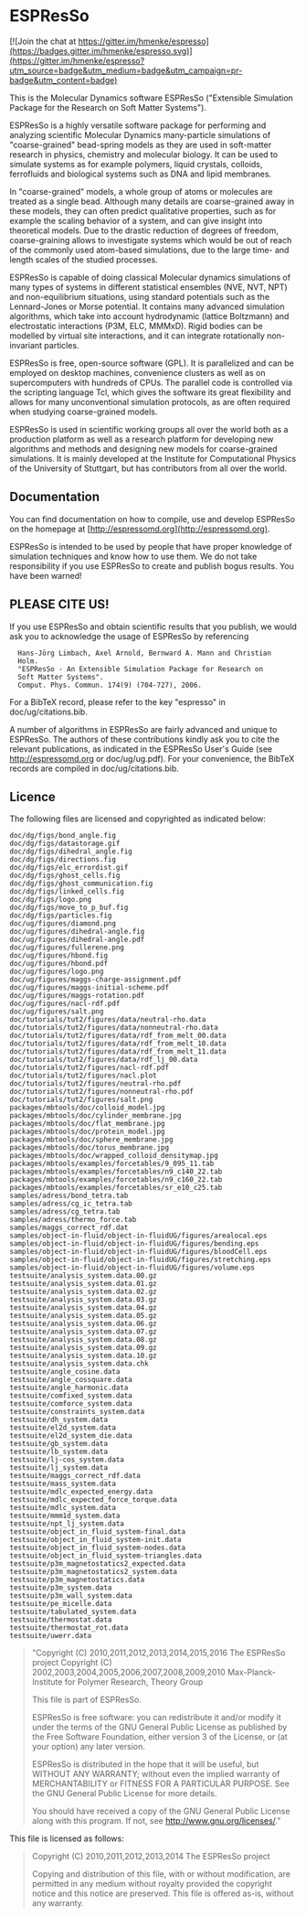 # ESPResSo

[![Join the chat at https://gitter.im/hmenke/espresso](https://badges.gitter.im/hmenke/espresso.svg)](https://gitter.im/hmenke/espresso?utm_source=badge&utm_medium=badge&utm_campaign=pr-badge&utm_content=badge)

This is the Molecular Dynamics software ESPResSo ("Extensible
Simulation Package for the Research on Soft Matter Systems").

ESPResSo is a highly versatile software package for performing and
analyzing scientific Molecular Dynamics many-particle simulations of
"coarse-grained" bead-spring models as they are used in soft-matter
research in physics, chemistry and molecular biology. It can be used
to simulate systems as for example polymers, liquid crystals,
colloids, ferrofluids and biological systems such as DNA and lipid
membranes.

In "coarse-grained" models, a whole group of atoms or molecules are
treated as a single bead.  Although many details are coarse-grained
away in these models, they can often predict qualitative properties,
such as for example the scaling behavior of a system, and can give
insight into theoretical models.  Due to the drastic reduction of
degrees of freedom, coarse-graining allows to investigate systems
which would be out of reach of the commonly used atom-based
simulations, due to the large time- and length scales of the studied
processes.

ESPResSo is capable of doing classical Molecular dynamics simulations
of many types of systems in different statistical ensembles (NVE, NVT,
NPT) and non-equilibrium situations, using standard potentials such as
the Lennard-Jones or Morse potential. It contains many advanced
simulation algorithms, which take into account hydrodynamic (lattice
Boltzmann) and electrostatic interactions (P3M, ELC, MMMxD). Rigid
bodies can be modelled by virtual site interactions, and it can
integrate rotationally non-invariant particles.

ESPResSo is free, open-source software (GPL). It is parallelized and
can be employed on desktop machines, convenience clusters as well as
on supercomputers with hundreds of CPUs. The parallel code is
controlled via the scripting language Tcl, which gives the software
its great flexibility and allows for many unconventional simulation
protocols, as are often required when studying coarse-grained models.

ESPResSo is used in scientific working groups all over the world both
as a production platform as well as a research platform for developing
new algorithms and methods and designing new models for coarse-grained
simulations.  It is mainly developed at the Institute for
Computational Physics of the University of Stuttgart, but has
contributors from all over the world.


## Documentation

You can find documentation on how to compile, use and develop ESPResSo
on the homepage at [http://espressomd.org](http://espressomd.org).

ESPResSo is intended to be used by people that have proper knowledge
of simulation techniques and know how to use them. We do not take
responsibility if you use ESPResSo to create and publish bogus
results. You have been warned!

## PLEASE CITE US!

If you use ESPResSo and obtain scientific results that you publish, we
would ask you to acknowledge the usage of ESPResSo by referencing

      Hans-Jörg Limbach, Axel Arnold, Bernward A. Mann and Christian
      Holm. 
      "ESPResSo - An Extensible Simulation Package for Research on
      Soft Matter Systems". 
      Comput. Phys. Commun. 174(9) (704-727), 2006.

For a BibTeX record, please refer to the key "espresso" in
doc/ug/citations.bib.

A number of algorithms in ESPResSo are fairly advanced and unique to
ESPResSo. The authors of these contributions kindly ask you to cite the
relevant publications, as indicated in the ESPResSo User's Guide
(see http://espressomd.org or doc/ug/ug.pdf). For your convenience, the
BibTeX records are compiled in doc/ug/citations.bib.

## Licence

The following files are licensed and copyrighted as indicated below:

```
doc/dg/figs/bond_angle.fig
doc/dg/figs/datastorage.gif
doc/dg/figs/dihedral_angle.fig
doc/dg/figs/directions.fig
doc/dg/figs/elc_errordist.gif
doc/dg/figs/ghost_cells.fig
doc/dg/figs/ghost_communication.fig
doc/dg/figs/linked_cells.fig
doc/dg/figs/logo.png
doc/dg/figs/move_to_p_buf.fig
doc/dg/figs/particles.fig
doc/ug/figures/diamond.png
doc/ug/figures/dihedral-angle.fig
doc/ug/figures/dihedral-angle.pdf
doc/ug/figures/fullerene.png
doc/ug/figures/hbond.fig
doc/ug/figures/hbond.pdf
doc/ug/figures/logo.png
doc/ug/figures/maggs-charge-assignment.pdf
doc/ug/figures/maggs-initial-scheme.pdf
doc/ug/figures/maggs-rotation.pdf
doc/ug/figures/nacl-rdf.pdf
doc/ug/figures/salt.png
doc/tutorials/tut2/figures/data/neutral-rho.data
doc/tutorials/tut2/figures/data/nonneutral-rho.data
doc/tutorials/tut2/figures/data/rdf_from_melt_00.data
doc/tutorials/tut2/figures/data/rdf_from_melt_10.data
doc/tutorials/tut2/figures/data/rdf_from_melt_11.data
doc/tutorials/tut2/figures/data/rdf_lj_00.data
doc/tutorials/tut2/figures/nacl-rdf.pdf
doc/tutorials/tut2/figures/nacl.plot
doc/tutorials/tut2/figures/neutral-rho.pdf
doc/tutorials/tut2/figures/nonneutral-rho.pdf
doc/tutorials/tut2/figures/salt.png
packages/mbtools/doc/colloid_model.jpg
packages/mbtools/doc/cylinder_membrane.jpg
packages/mbtools/doc/flat_membrane.jpg
packages/mbtools/doc/protein_model.jpg
packages/mbtools/doc/sphere_membrane.jpg
packages/mbtools/doc/torus_membrane.jpg
packages/mbtools/doc/wrapped_colloid_densitymap.jpg
packages/mbtools/examples/forcetables/9_095_11.tab
packages/mbtools/examples/forcetables/n9_c140_22.tab
packages/mbtools/examples/forcetables/n9_c160_22.tab
packages/mbtools/examples/forcetables/sr_e10_c25.tab
samples/adress/bond_tetra.tab
samples/adress/cg_ic_tetra.tab
samples/adress/cg_tetra.tab
samples/adress/thermo_force.tab
samples/maggs_correct_rdf.dat
samples/object-in-fluid/object-in-fluidUG/figures/arealocal.eps
samples/object-in-fluid/object-in-fluidUG/figures/bending.eps
samples/object-in-fluid/object-in-fluidUG/figures/bloodCell.eps
samples/object-in-fluid/object-in-fluidUG/figures/stretching.eps
samples/object-in-fluid/object-in-fluidUG/figures/volume.eps
testsuite/analysis_system.data.00.gz
testsuite/analysis_system.data.01.gz
testsuite/analysis_system.data.02.gz
testsuite/analysis_system.data.03.gz
testsuite/analysis_system.data.04.gz
testsuite/analysis_system.data.05.gz
testsuite/analysis_system.data.06.gz
testsuite/analysis_system.data.07.gz
testsuite/analysis_system.data.08.gz
testsuite/analysis_system.data.09.gz
testsuite/analysis_system.data.10.gz
testsuite/analysis_system.data.chk
testsuite/angle_cosine.data
testsuite/angle_cossquare.data
testsuite/angle_harmonic.data
testsuite/comfixed_system.data
testsuite/comforce_system.data
testsuite/constraints_system.data
testsuite/dh_system.data
testsuite/el2d_system.data
testsuite/el2d_system_die.data
testsuite/gb_system.data
testsuite/lb_system.data
testsuite/lj-cos_system.data
testsuite/lj_system.data
testsuite/maggs_correct_rdf.data
testsuite/mass_system.data
testsuite/mdlc_expected_energy.data
testsuite/mdlc_expected_force_torque.data
testsuite/mdlc_system.data
testsuite/mmm1d_system.data
testsuite/npt_lj_system.data
testsuite/object_in_fluid_system-final.data
testsuite/object_in_fluid_system-init.data
testsuite/object_in_fluid_system-nodes.data
testsuite/object_in_fluid_system-triangles.data
testsuite/p3m_magnetostatics2_expected.data
testsuite/p3m_magnetostatics2_system.data
testsuite/p3m_magnetostatics.data
testsuite/p3m_system.data
testsuite/p3m_wall_system.data
testsuite/pe_micelle.data
testsuite/tabulated_system.data
testsuite/thermostat.data
testsuite/thermostat_rot.data
testsuite/uwerr.data
```

> "Copyright (C) 2010,2011,2012,2013,2014,2015,2016 The ESPResSo project
> Copyright (C) 2002,2003,2004,2005,2006,2007,2008,2009,2010 
>  Max-Planck-Institute for Polymer Research, Theory Group
>  
> This file is part of ESPResSo.
>  
> ESPResSo is free software: you can redistribute it and/or modify it
> under the terms of the GNU General Public License as published by the
> Free Software Foundation, either version 3 of the License, or (at your
> option) any later version.
>  
> ESPResSo is distributed in the hope that it will be useful, but
> WITHOUT ANY WARRANTY; without even the implied warranty of
> MERCHANTABILITY or FITNESS FOR A PARTICULAR PURPOSE.  See the GNU
> General Public License for more details.
>  
> You should have received a copy of the GNU General Public License
> along with this program.  If not, see <http://www.gnu.org/licenses/>."

This file is licensed as follows:

> Copyright (C) 2010,2011,2012,2013,2014 The ESPResSo project
> 
> Copying and distribution of this file, with or without modification,
> are permitted in any medium without royalty provided the copyright
> notice and this notice are preserved.  This file is offered as-is,
>without any warranty.
